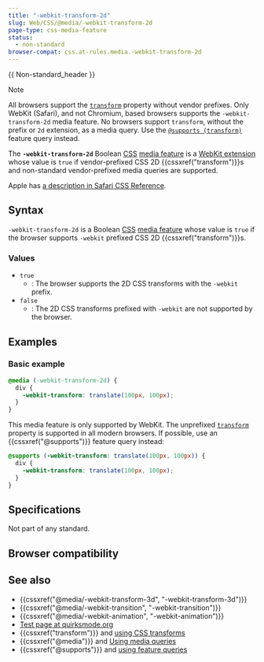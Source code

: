 ```yaml
---
title: "-webkit-transform-2d"
slug: Web/CSS/@media/-webkit-transform-2d
page-type: css-media-feature
status:
  - non-standard
browser-compat: css.at-rules.media.-webkit-transform-2d
---
```


 {{ Non-standard_header }}

> [!NOTE]
> All browsers support the [`transform`](/Web/CSS/transform#browser_compatibility) property without vendor prefixes. Only WebKit (Safari), and not Chromium, based browsers supports the `-webkit-transform-2d` media feature. No browsers support `transform`, without the prefix or `2d` extension, as a media query. Use the [`@supports (transform)`](/Web/CSS/@supports) feature query instead.

The **`-webkit-transform-2d`** Boolean [CSS](/Web/CSS) [media feature](/Web/CSS/@media#media_features) is a [WebKit extension](/Web/CSS/WebKit_Extensions) whose value is `true` if vendor-prefixed CSS 2D {{cssxref("transform")}}s and non-standard vendor-prefixed media queries are supported.

Apple has [a description in Safari CSS Reference](https://developer.apple.com/library/archive/documentation/AppleApplications/Reference/SafariCSSRef/Articles/OtherStandardCSS3Features.html#//apple_ref/doc/uid/TP40007601-SW3).

## Syntax

`-webkit-transform-2d` is a Boolean [CSS](/Web/CSS) [media feature](/Web/CSS/@media#media_features) whose value is `true` if the browser supports `-webkit` prefixed CSS 2D {{cssxref("transform")}}s.

### Values

- `true`
  - : The browser supports the 2D CSS transforms with the `-webkit` prefix.
- `false`
  - : The 2D CSS transforms prefixed with `-webkit` are not supported by the browser.

## Examples

### Basic example

```css
@media (-webkit-transform-2d) {
  div {
    -webkit-transform: translate(100px, 100px);
  }
}
```

This media feature is only supported by WebKit. The unprefixed [`transform`](/Web/CSS/transform) property is supported in all modern browsers. If possible, use an {{cssxref("@supports")}} feature query instead:

```css
@supports (-webkit-transform: translate(100px, 100px)) {
  div {
    -webkit-transform: translate(100px, 100px);
  }
}
```

## Specifications

Not part of any standard.

## Browser compatibility



## See also

- {{cssxref("@media/-webkit-transform-3d", "-webkit-transform-3d")}}
- {{cssxref("@media/-webkit-transition", "-webkit-transition")}}
- {{cssxref("@media/-webkit-animation", "-webkit-animation")}}
- [Test page at quirksmode.org](https://www.quirksmode.org/css/tests/mediaqueries/animation.html)
- {{cssxref("transform")}} and [using CSS transforms](/Web/CSS/CSS_transforms/Using_CSS_transforms)
- {{cssxref("@media")}} and [Using media queries](/Web/CSS/CSS_media_queries/Using_media_queries)
- {{cssxref("@supports")}} and [using feature queries](/Web/CSS/CSS_conditional_rules/Using_feature_queries)
